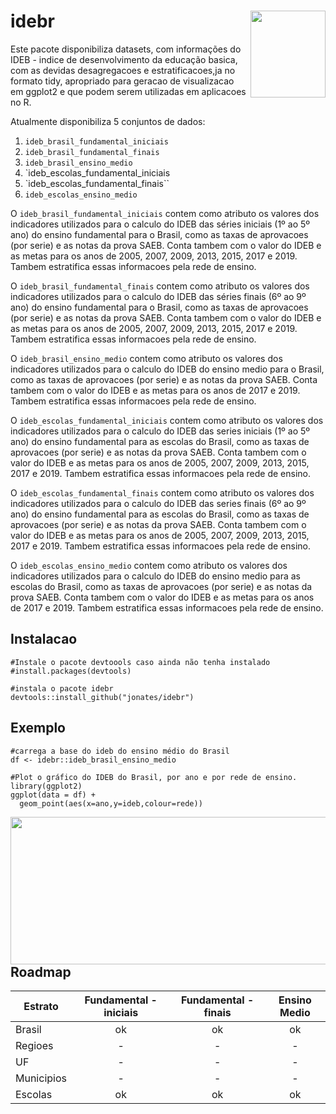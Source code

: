 # idebr <a href='https://curso-r.github.io/idebr'><img src="https://github.com/jonates/idebr/blob/main/idebr.png?raw=true" align="right" width="120.216" height="139"/></a>

Este pacote disponibiliza datasets, com informações do IDEB - indice de desenvolvimento da educação basica, com as devidas desagregacoes e estratificacoes,ja no formato tidy, apropriado para geracao de visualizacao em ggplot2 e que podem serem utilizadas em aplicacoes no R.

Atualmente disponibiliza 5 conjuntos de dados:

1.  `ideb_brasil_fundamental_iniciais`
1.  `ideb_brasil_fundamental_finais`
1.  `ideb_brasil_ensino_medio`
1.  `ideb_escolas_fundamental_iniciais
1.  `ideb_escolas_fundamental_finais``
1.  `ideb_escolas_ensino_medio`

O `ideb_brasil_fundamental_iniciais` contem como atributo os valores dos indicadores utilizados para o calculo do IDEB das séries iniciais (1º ao 5º ano) do ensino fundamental para o Brasil, como as taxas de aprovacoes (por serie) e as notas da prova SAEB. Conta tambem com o valor do IDEB e as metas para os anos de 2005, 2007, 2009, 2013, 2015, 2017 e 2019. Tambem estratifica essas informacoes pela rede de ensino.

O `ideb_brasil_fundamental_finais` contem como atributo os valores dos indicadores utilizados para o calculo do IDEB das séries finais (6º ao 9º ano) do ensino fundamental para o Brasil, como as taxas de aprovacoes (por serie) e as notas da prova SAEB. Conta tambem com o valor do IDEB e as metas para os anos de 2005, 2007, 2009, 2013, 2015, 2017 e 2019. Tambem estratifica essas informacoes pela rede de ensino.

O `ideb_brasil_ensino_medio` contem como atributo os valores dos indicadores utilizados para o calculo do IDEB do ensino medio para o Brasil, como as taxas de aprovacoes (por serie) e as notas da prova SAEB. Conta tambem com o valor do IDEB e as metas para os anos de 2017 e 2019. Tambem estratifica essas informacoes pela rede de ensino.

O `ideb_escolas_fundamental_iniciais` contem como atributo os valores dos indicadores utilizados para o calculo do IDEB das series iniciais (1º ao 5º ano) do ensino fundamental para as escolas do Brasil, como as taxas de aprovacoes (por serie) e as notas da prova SAEB. Conta tambem com o valor do IDEB e as metas para os anos de 2005, 2007, 2009, 2013, 2015, 2017 e 2019. Tambem estratifica essas informacoes pela rede de ensino.

O `ideb_escolas_fundamental_finais` contem como atributo os valores dos indicadores utilizados para o calculo do IDEB das series finais (6º ao 9º ano) do ensino fundamental para as escolas do Brasil, como as taxas de aprovacoes (por serie) e as notas da prova SAEB. Conta tambem com o valor do IDEB e as metas para os anos de 2005, 2007, 2009, 2013, 2015, 2017 e 2019. Tambem estratifica essas informacoes pela rede de ensino.

O `ideb_escolas_ensino_medio` contem como atributo os valores dos indicadores utilizados para o calculo do IDEB do ensino medio para as escolas do Brasil, como as taxas de aprovacoes (por serie) e as notas da prova SAEB. Conta tambem com o valor do IDEB e as metas para os anos de 2017 e 2019. Tambem estratifica essas informacoes pela rede de ensino.



## Instalacao

``` {.r}
#Instale o pacote devtoools caso ainda não tenha instalado
#install.packages(devtools)

#instala o pacote idebr
devtools::install_github("jonates/idebr")
```

## Exemplo

``` {.r}
#carrega a base do ideb do ensino médio do Brasil
df <- idebr::ideb_brasil_ensino_medio

#Plot o gráfico do IDEB do Brasil, por ano e por rede de ensino.
library(ggplot2)
ggplot(data = df) +
  geom_point(aes(x=ano,y=ideb,colour=rede))
```

<img src="https://raw.githubusercontent.com/jonates/idebr/main/diagrama_dispersao_Brasil_EM.png" align="left" width="563" height="236"/>

#

## Roadmap

Estrato    | Fundamental - iniciais | Fundamental - finais | Ensino Medio             |
---------- | :--------------------: | :------------------: | :----------:
Brasil     | ok | ok | ok
Regioes    | - | - | -
UF         | - | - | -
Municipios | - | - | -
Escolas    | ok | ok | ok

